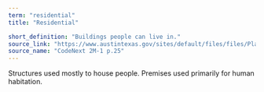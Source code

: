 ```yaml
---
term: "residential"
title: "Residential"

short_definition: "Buildings people can live in."
source_link: "https://www.austintexas.gov/sites/default/files/files/Planning/CodeNEXT/ALDC_PRD_23_LandDevelopmentCode_Combined_2017_0130_web.pdf"
source_name: "CodeNext 2M-1 p.25"
---
```

Structures used mostly to house people.
Premises used primarily for human habitation.
